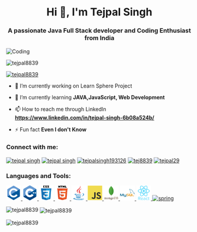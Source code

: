 
 <h1 align="center">Hi 👋, I'm Tejpal Singh</h1>
<h3 align="center">A passionate Java Full Stack developer and Coding Enthusiast from India</h3>
<img align="center" alt="Coding" width="800" height="500" src="https://media.tenor.com/rePDfDWO3XoAAAAd/hacking.gif" >
<p align="left"> <img src="https://komarev.com/ghpvc/?username=tejpal8839&label=Profile%20views&color=0e75b6&style=flat" alt="tejpal8839" /> </p>
<p align="left"> <a href="https://github.com/ryo-ma/github-profile-trophy"><img src="https://github-profile-trophy.vercel.app/?username=tejpal8839" alt="tejpal8839" /></a> </p>

- 🔭 I’m currently working on Learn Sphere Project 

- 🌱 I’m currently learning **JAVA,JavaScript, Web Development**

- 📫 How to reach me through LinkedIn **https://www.linkedin.com/in/tejpal-singh-6b08a524b/**

- ⚡ Fun fact **Even I don't Know**
<h3 align="left">Connect with me:</h3>
<p align="left">
<a href="https://linkedin.com/in/tejpal singh" target="blank"><img align="center" src="https://raw.githubusercontent.com/rahuldkjain/github-profile-readme-generator/master/src/images/icons/Social/linked-in-alt.svg" alt="tejpal singh" height="30" width="40" /></a>
<a href="https://fb.com/tejpal singh" target="blank"><img align="center" src="https://raw.githubusercontent.com/rahuldkjain/github-profile-readme-generator/master/src/images/icons/Social/facebook.svg" alt="tejpal singh" height="30" width="40" /></a>
<a href="https://instagram.com/tejpalsingh193126" target="blank"><img align="center" src="https://raw.githubusercontent.com/rahuldkjain/github-profile-readme-generator/master/src/images/icons/Social/instagram.svg" alt="tejpalsingh193126" height="30" width="40" /></a>
<a href="https://www.codechef.com/users/tej8839" target="blank"><img align="center" src="https://cdn.jsdelivr.net/npm/simple-icons@3.1.0/icons/codechef.svg" alt="tej8839" height="30" width="40" /></a>
<a href="https://www.leetcode.com/tejpal29" target="blank"><img align="center" src="https://raw.githubusercontent.com/rahuldkjain/github-profile-readme-generator/master/src/images/icons/Social/leet-code.svg" alt="tejpal29" height="30" width="40" /></a>
</p>

<h3 align="left">Languages and Tools:</h3>
<p align="left"> <a href="https://www.cprogramming.com/" target="_blank" rel="noreferrer"> <img src="https://raw.githubusercontent.com/devicons/devicon/master/icons/c/c-original.svg" alt="c" width="40" height="40"/> </a> <a href="https://www.w3schools.com/cpp/" target="_blank" rel="noreferrer"> <img src="https://raw.githubusercontent.com/devicons/devicon/master/icons/cplusplus/cplusplus-original.svg" alt="cplusplus" width="40" height="40"/> </a> <a href="https://www.w3schools.com/css/" target="_blank" rel="noreferrer"> <img src="https://raw.githubusercontent.com/devicons/devicon/master/icons/css3/css3-original-wordmark.svg" alt="css3" width="40" height="40"/> </a> <a href="https://www.w3.org/html/" target="_blank" rel="noreferrer"> <img src="https://raw.githubusercontent.com/devicons/devicon/master/icons/html5/html5-original-wordmark.svg" alt="html5" width="40" height="40"/> </a> <a href="https://www.java.com" target="_blank" rel="noreferrer"> <img src="https://raw.githubusercontent.com/devicons/devicon/master/icons/java/java-original.svg" alt="java" width="40" height="40"/> </a> <a href="https://developer.mozilla.org/en-US/docs/Web/JavaScript" target="_blank" rel="noreferrer"> <img src="https://raw.githubusercontent.com/devicons/devicon/master/icons/javascript/javascript-original.svg" alt="javascript" width="40" height="40"/> </a> <a href="https://www.mongodb.com/" target="_blank" rel="noreferrer"> <img src="https://raw.githubusercontent.com/devicons/devicon/master/icons/mongodb/mongodb-original-wordmark.svg" alt="mongodb" width="40" height="40"/> </a> <a href="https://www.mysql.com/" target="_blank" rel="noreferrer"> <img src="https://raw.githubusercontent.com/devicons/devicon/master/icons/mysql/mysql-original-wordmark.svg" alt="mysql" width="40" height="40"/> </a> <a href="https://reactjs.org/" target="_blank" rel="noreferrer"> <img src="https://raw.githubusercontent.com/devicons/devicon/master/icons/react/react-original-wordmark.svg" alt="react" width="40" height="40"/> </a> <a href="https://spring.io/" target="_blank" rel="noreferrer"> <img src="https://www.vectorlogo.zone/logos/springio/springio-icon.svg" alt="spring" width="40" height="40"/> </a> </p>

<p><img align="left" src="https://github-readme-stats.vercel.app/api/top-langs?username=tejpal8839&show_icons=true&locale=en&layout=compact" alt="tejpal8839" /></p>

<p>&nbsp;<img align="center" src="https://github-readme-stats.vercel.app/api?username=tejpal8839&show_icons=true&locale=en" alt="tejpal8839" /></p>

<p><img align="center" src="https://github-readme-streak-stats.herokuapp.com/?user=tejpal8839&" alt="tejpal8839" /></p>
